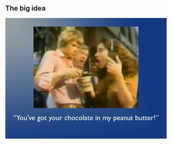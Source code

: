 ## The big idea
<img src="images/pb_choc.jpg"> <!-- .element: class="fragment" data-fragment-index="1" -->